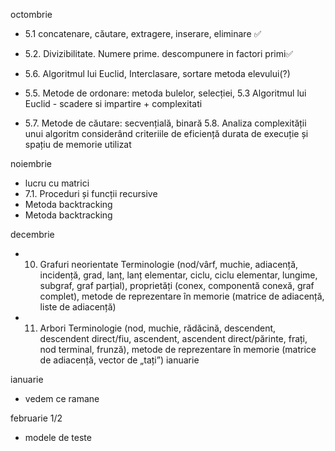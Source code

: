 octombrie

- 5.1 concatenare, căutare, extragere, inserare, eliminare ✅
- 5.2. Divizibilitate. Numere prime. descompunere in factori primi✅
- 5.6. Algoritmul lui Euclid, Interclasare, sortare metoda elevului(?)
- 5.5. Metode de ordonare: metoda bulelor, selecției, 5.3 Algoritmul lui Euclid - scadere si impartire + complexitati

- 5.7. Metode de căutare: secvențială, binară 5.8. Analiza complexității unui algoritm considerând criteriile de eficiență durata de
  execuție și spațiu de memorie utilizat

noiembrie

- lucru cu matrici
- 7.1. Proceduri și funcții recursive
- Metoda backtracking
- Metoda backtracking

decembrie

- 10. Grafuri neorientate
      Terminologie (nod/vârf, muchie, adiacență, incidență, grad, lanț, lanț elementar, ciclu, ciclu
      elementar, lungime, subgraf, graf parțial), proprietăți (conex, componentă conexă, graf complet),
      metode de reprezentare în memorie (matrice de adiacență, liste de adiacență)

- 11. Arbori
      Terminologie (nod, muchie, rădăcină, descendent, descendent direct/fiu, ascendent, ascendent
      direct/părinte, frați, nod terminal, frunză), metode de reprezentare în memorie (matrice de
      adiacență, vector de „tați”)
      ianuarie

ianuarie

- vedem ce ramane

februarie 1/2

- modele de teste
